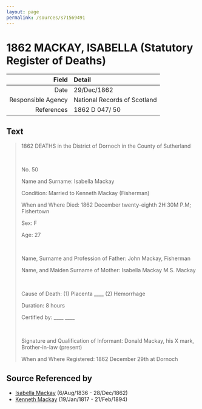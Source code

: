 ```yaml
---
layout: page
permalink: /sources/s71569491
---
```


# 1862 MACKAY, ISABELLA (Statutory Register of Deaths)

Field | Detail
---:|:---
Date | 29/Dec/1862
Responsible Agency | National Records of Scotland
References | 1862 D 047/ 50

## Text

> 1862 DEATHS in the District of Dornoch in the County of Sutherland
>
> <br/>
>
> No. 50
>
> Name and Surname: Isabella Mackay
>
> Condition: Married to Kenneth Mackay (Fisherman)
>
> When and Where Died: 1862 December twenty-eighth 2H 30M P.M; Fishertown
>
> Sex: F
>
> Age: 27
>
> <br/>
>
> Name, Surname and Profession of Father: John Mackay, Fisherman
>
> Name, and Maiden Surname of Mother: Isabella Mackay M.S. Mackay
>
> <br/>
>
> Cause of Death: (1) Placenta ____ (2) Hemorrhage
>
> Duration: 8 hours
>
> Certified by: ____ ____ 
>
> <br/>
>
> Signature and Qualification of Informant: Donald Mackay, his X mark, Brother-in-law (present)
>
> When and Where Registered: 1862 December 29th at Dornoch
>

## Source Referenced by

* [Isabella Mackay](../people/@32127758@-isabella-mackay-b1836-8-6-d1862-12-28.md) (6/Aug/1836 - 28/Dec/1862)
* [Kenneth Mackay](../people/@21362348@-kenneth-mackay-b1817-1-19-d1894-2-21.md) (19/Jan/1817 - 21/Feb/1894)
